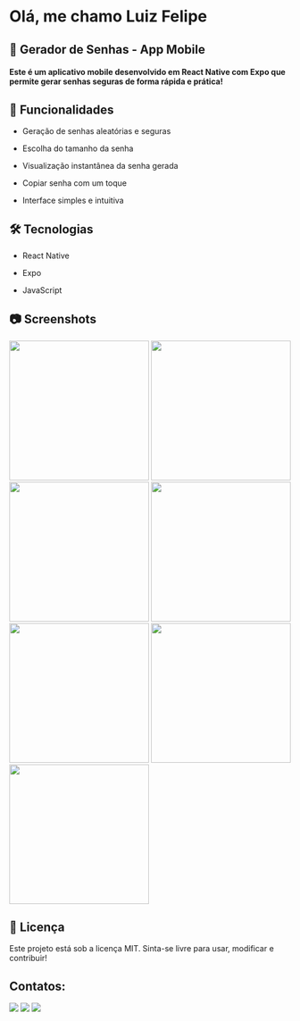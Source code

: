 <h1>Olá, me chamo Luiz Felipe</h1>

## 🔐 Gerador de Senhas - App Mobile
#### Este é um aplicativo mobile desenvolvido em React Native com Expo que permite gerar senhas seguras de forma rápida e prática!

## 📱 Funcionalidades
- Geração de senhas aleatórias e seguras

- Escolha do tamanho da senha

- Visualização instantânea da senha gerada

- Copiar senha com um toque

- Interface simples e intuitiva

## 🛠️ Tecnologias
- React Native

- Expo

- JavaScript
  
<h2>📷 Screenshots</h2>

<img src="https://github.com/user-attachments/assets/6f495cbd-b330-4fa9-b6b1-174e5482139b" width="250"/>  
<img src="https://github.com/user-attachments/assets/395ff7d6-e209-4eb1-a676-ae85d4b10346" width="250"/>  
<img src="https://github.com/user-attachments/assets/96262fa3-f311-406c-b533-05c0e2d29089" width="250"/>  
<img src="https://github.com/user-attachments/assets/5a31b5ed-4d04-47c1-aad1-bce434799290" width="250"/>  
<img src="https://github.com/user-attachments/assets/c2947e46-1ae8-4c80-aeaa-b742e744990c" width="250"/>  
<img src="https://github.com/user-attachments/assets/232c4423-cb84-4b00-b76d-f14be86622f0" width="250"/>  
<img src="https://github.com/user-attachments/assets/d1e11153-9f58-4468-b311-114ff6c8e9de" width="250"/>

## 📄 Licença
Este projeto está sob a licença MIT. Sinta-se livre para usar, modificar e contribuir!
## Contatos:
<div>
<a href="https://instagram.com/luizfelipesantos.tn" target="_blank"><img loading="lazy" src="https://img.shields.io/badge/-Instagram-%23E4405F?style=for-the-badge&logo=instagram&logoColor=white" target="_blank"></a>
<a href="https://mail.google.com/mail/?view=cm&fs=1&to=lokateu.fs@gmail.com" ><img loading="lazy" src="https://img.shields.io/badge/Gmail-D14836?style=for-the-badge&logo=gmail&logoColor=white" target="_blank"></a>
<a href="https://www.linkedin.com/in/seu-usuário-linkedln-aqui" target="_blank"><img loading="lazy" src="https://img.shields.io/badge/-LinkedIn-%230077B5?style=for-the-badge&logo=linkedin&logoColor=white" target="_blank"></a>   
</div>
